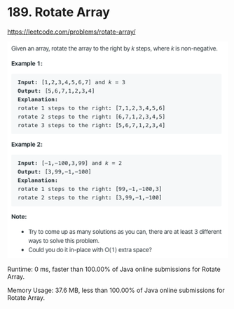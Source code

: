 # 189. Rotate Array

https://leetcode.com/problems/rotate-array/

![image](image.png)

Runtime: 0 ms, faster than 100.00% of Java online submissions for Rotate Array.

Memory Usage: 37.6 MB, less than 100.00% of Java online submissions for Rotate Array.
